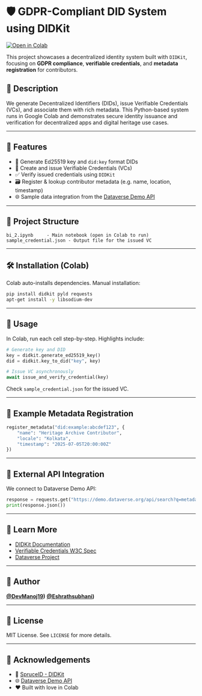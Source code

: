 # 🛡️ GDPR-Compliant DID System using DIDKit

[![Open in Colab](https://colab.research.google.com/assets/colab-badge.svg)](https://colab.research.google.com/github/DevManoj19/mwh_bi2/blob/main/bi_2.ipynb)

This project showcases a decentralized identity system built with `DIDKit`, focusing on **GDPR compliance**, **verifiable credentials**, and **metadata registration** for contributors.

## 📜 Description

We generate Decentralized Identifiers (DIDs), issue Verifiable Credentials (VCs), and associate them with rich metadata. This Python-based system runs in Google Colab and demonstrates secure identity issuance and verification for decentralized apps and digital heritage use cases.

---

## 🚀 Features

- 🔑 Generate Ed25519 key and `did:key` format DIDs
- 🧾 Create and issue Verifiable Credentials (VCs)
- ✅ Verify issued credentials using `DIDKit`
- 🗃️ Register & lookup contributor metadata (e.g. name, location, timestamp)
- 🌐 Sample data integration from the [Dataverse Demo API](https://demo.dataverse.org)

---

## 📂 Project Structure

```text
bi_2.ipynb     - Main notebook (open in Colab to run)
sample_credential.json - Output file for the issued VC
````

---

## 🛠️ Installation (Colab)

Colab auto-installs dependencies. Manual installation:

```bash
pip install didkit pyld requests
apt-get install -y libsodium-dev
```

---

## 🧪 Usage

In Colab, run each cell step-by-step. Highlights include:

```python
# Generate key and DID
key = didkit.generate_ed25519_key()
did = didkit.key_to_did("key", key)

# Issue VC asynchronously
await issue_and_verify_credential(key)
```

Check `sample_credential.json` for the issued VC.

---

## 🔁 Example Metadata Registration

```python
register_metadata("did:example:abcdef123", {
    "name": "Heritage Archive Contributor",
    "locale": "Kolkata",
    "timestamp": "2025-07-05T20:00:00Z"
})
```

---

## 📡 External API Integration

We connect to Dataverse Demo API:

```python
response = requests.get("https://demo.dataverse.org/api/search?q=metadata")
print(response.json())
```

---

## 🧠 Learn More

* [DIDKit Documentation](https://docs.spruceid.com/didkit/)
* [Verifiable Credentials W3C Spec](https://www.w3.org/TR/vc-data-model/)
* [Dataverse Project](https://dataverse.org/)

---

## 👤 Author

**[@DevManoj19](https://github.com/DevManoj19))**
**[@Eshrathsubhani](https://github.com/Eshrathsubhani))**


---

## 📄 License

MIT License. See `LICENSE` for more details.

---

## 🙏 Acknowledgements

* 🧪 [SpruceID - DIDKit](https://github.com/spruceid/didkit)
* 🌐 [Dataverse Demo API](https://demo.dataverse.org)
* ❤️ Built with love in Colab

```
